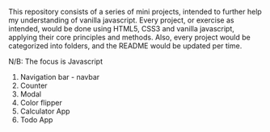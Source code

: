 This repository consists of a series of mini projects, intended to further help my understanding of vanilla javascript. Every project, or exercise as intended, would be done using HTML5, CSS3 and vanilla javascript, applying their core principles and methods. Also, every project would be categorized into folders, and the README would be updated per time.

N/B: The focus is Javascript

1. Navigation bar - navbar
2. Counter
3. Modal
4. Color flipper
5. Calculator App
6. Todo App
